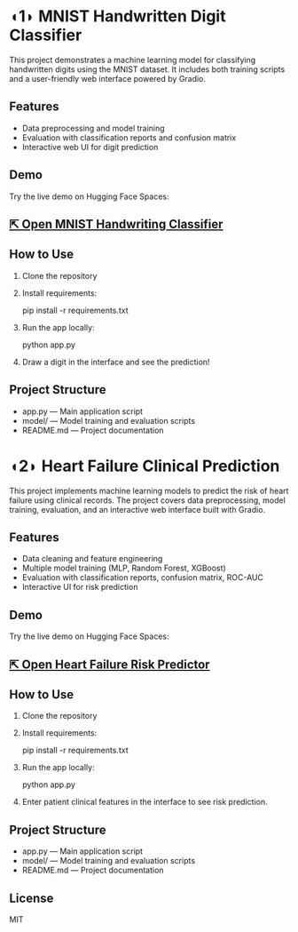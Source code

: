 # ◖1◗ MNIST Handwritten Digit Classifier

This project demonstrates a machine learning model for classifying handwritten digits using the MNIST dataset. It includes both training scripts and a user-friendly web interface powered by Gradio.

## Features

- Data preprocessing and model training
- Evaluation with classification reports and confusion matrix
- Interactive web UI for digit prediction

## Demo

Try the live demo on Hugging Face Spaces:

## [⇱ Open MNIST Handwriting Classifier](https://huggingface.co/spaces/rafy52/hand_write)

## How to Use

1. Clone the repository
2. Install requirements:  
   
   pip install -r requirements.txt
   
3. Run the app locally:  
   
   python app.py
   
4. Draw a digit in the interface and see the prediction!

## Project Structure

- app.py — Main application script
- model/ — Model training and evaluation scripts
- README.md — Project documentation



# ◖2◗ Heart Failure Clinical Prediction

This project implements machine learning models to predict the risk of heart failure using clinical records. The project covers data preprocessing, model training, evaluation, and an interactive web interface built with Gradio.

## Features

- Data cleaning and feature engineering
- Multiple model training (MLP, Random Forest, XGBoost)
- Evaluation with classification reports, confusion matrix, ROC-AUC
- Interactive UI for risk prediction

## Demo

Try the live demo on Hugging Face Spaces:

## [⇱ Open Heart Failure Risk Predictor](https://huggingface.co/spaces/rafy52/heart_failure1)


## How to Use

1. Clone the repository  
2. Install requirements:  
   
   pip install -r requirements.txt
   
3. Run the app locally:  
   
   python app.py
   
4. Enter patient clinical features in the interface to see risk prediction.

## Project Structure

- app.py — Main application script
- model/ — Model training and evaluation scripts
- README.md — Project documentation

## License

MIT
